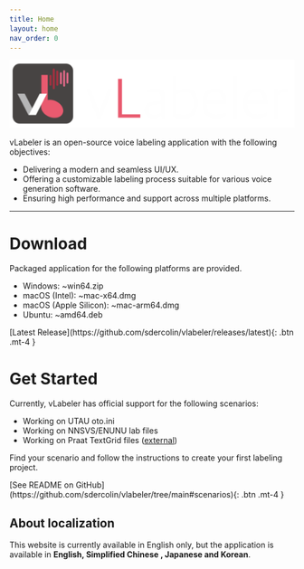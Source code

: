 ```yaml
---
title: Home
layout: home
nav_order: 0
---
```


![logo](logo.png)

vLabeler is an open-source voice labeling application with the following objectives:

- Delivering a modern and seamless UI/UX.
- Offering a customizable labeling process suitable for various voice generation software.
- Ensuring high performance and support across multiple platforms.

---

# Download

Packaged application for the following platforms are provided.

- Windows: ~win64.zip
- macOS (Intel): ~mac-x64.dmg
- macOS (Apple Silicon): ~mac-arm64.dmg
- Ubuntu: ~amd64.deb

<span class="fs-4">
[Latest Release](https://github.com/sdercolin/vlabeler/releases/latest){: .btn .mt-4 }
</span>

# Get Started

Currently, vLabeler has official support for the following scenarios:

- Working on UTAU oto.ini
- Working on NNSVS/ENUNU lab files
- Working on Praat TextGrid files ([external](https://github.com/sdercolin/vlabeler-textgrid))

Find your scenario and follow the instructions to create your first labeling project.

<span class="fs-4">
[See README on GitHub](https://github.com/sdercolin/vlabeler/tree/main#scenarios){: .btn .mt-4 }
</span>

## About localization

This website is currently available in English only, but the application is available in **English, Simplified Chinese
, Japanese and Korean**.
